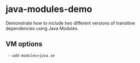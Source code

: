 # java-modules-demo
Demonstrate how to include two different versions of transitive dependencies using Java Modules.

## VM options
```
 --add-modules=java.se
```